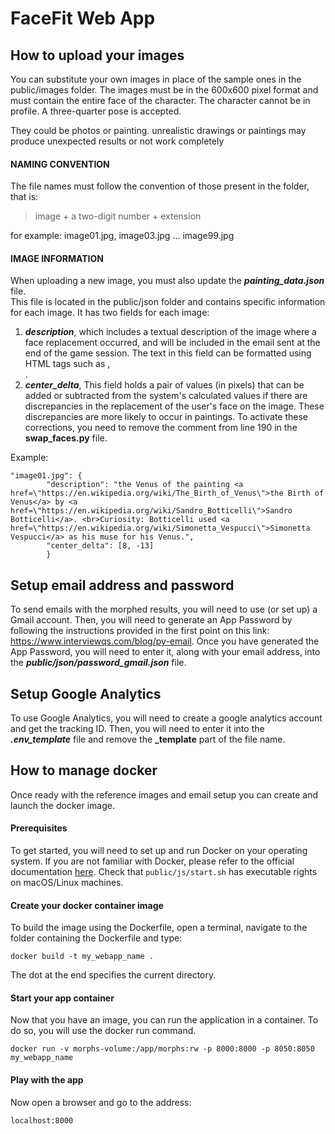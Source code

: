 # FaceFit Web App

## How to upload your images
You can substitute your own images in place of the sample ones in the public/images folder.
The images must be in the 600x600 pixel format and must contain the entire face of the character. The character cannot be in profile. A three-quarter pose is accepted.  

They could be photos or painting. unrealistic drawings or paintings may produce unexpected results or not work completely
#### NAMING CONVENTION
The file names must follow the convention of those present in the folder, that is:  
>image + a two-digit number + extension  
> 
for example: image01.jpg, image03.jpg ... image99.jpg  
#### IMAGE INFORMATION
When uploading a new image, you must also update the ___painting_data.json___ file.  
This file is located in the public/json folder and contains specific information for each image. It has two fields for each image:  
1. ___description___, which includes a textual description of the image where a face replacement occurred, and will be included in the email sent at the end of the game session. The text in this field can be formatted using HTML tags such as <a href></a>, <br>.  
2. ___center_delta___, This field holds a pair of values (in pixels) that can be added or subtracted from the system's calculated values if there are discrepancies in the replacement of the user's face on the image. These discrepancies are more likely to occur in paintings. To activate these corrections, you need to remove the comment from line 190 in the __swap_faces.py__ file.  

Example:  
```
"image01.jpg": {
        "description": "the Venus of the painting <a href=\"https://en.wikipedia.org/wiki/The_Birth_of_Venus\">the Birth of Venus</a> by <a href=\"https://en.wikipedia.org/wiki/Sandro_Botticelli\">Sandro Botticelli</a>. <br>Curiosity: Botticelli used <a href=\"https://en.wikipedia.org/wiki/Simonetta_Vespucci\">Simonetta Vespucci</a> as his muse for his Venus.",
        "center_delta": [8, -13]
        }
```
## Setup email address and password
To send emails with the morphed results, you will need to use (or set up) a Gmail account. Then, you will need to generate an App Password by following the instructions provided in the first point on this link: https://www.interviewqs.com/blog/py-email.
Once you have generated the App Password, you will need to enter it, along with your email address, into the ___public/json/password_gmail.json___ file. 
## Setup Google Analytics
To use Google Analytics, you will need to create a google analytics account and get the tracking ID. 
Then, you will need to enter it into the ___.env_template___ file and remove the **_template** part of the file name.

## How to manage docker
Once ready with the reference images and email setup you can create and launch the docker image.
#### Prerequisites
To get started, you will need to set up and run Docker on your operating system. If you are not familiar with Docker, please refer to the official documentation [here](https://docs.docker.com/).
Check that `public/js/start.sh` has executable rights on macOS/Linux machines.
#### Create your docker container image 
To build the image using the Dockerfile, open a terminal, navigate to the folder containing the Dockerfile and type:  
```
docker build -t my_webapp_name .
```  
The dot at the end specifies the current directory.  
#### Start your app container
Now that you have an image, you can run the application in a container. To do so, you will use the docker run command.  
```
docker run -v morphs-volume:/app/morphs:rw -p 8000:8000 -p 8050:8050 my_webapp_name
``` 
#### Play with the app
Now open a browser and go to the address:  
```
localhost:8000
```